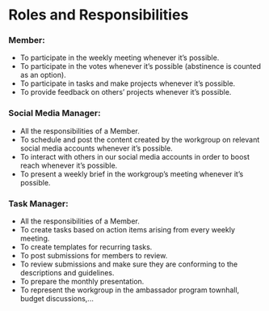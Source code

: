 # Roles and Responsibilities

### Member:

* To participate in the weekly meeting whenever it’s possible.
* To participate in the votes whenever it’s possible (abstinence is counted as an option).
* To participate in tasks and make projects whenever it’s possible.
* To provide feedback on others’ projects whenever it’s possible.

### Social Media Manager:

* All the responsibilities of a Member.
* To schedule and post the content created by the workgroup on relevant social media accounts whenever it’s possible.
* To interact with others in our social media accounts in order to boost reach whenever it’s possible.
* To present a weekly brief in the workgroup’s meeting whenever it’s possible.

### Task Manager:

* All the responsibilities of a Member.
* To create tasks based on action items arising from every weekly meeting.
* To create templates for recurring tasks.
* To post submissions for members to review.
* To review submissions and make sure they are conforming to the descriptions and guidelines.
* To prepare the monthly presentation.
* To represent the workgroup in the ambassador program townhall, budget discussions,...
